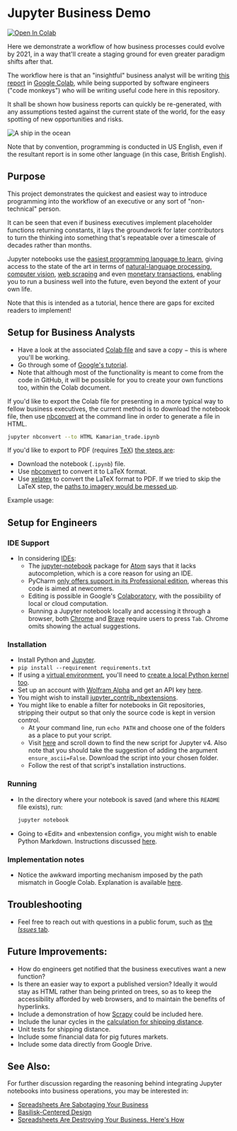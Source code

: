 # Jupyter Business Demo
[![Open In Colab](https://colab.research.google.com/assets/colab-badge.svg)](https://colab.research.google.com/github/owen9825/jupyter_demo/blob/master/Kamarian_trade.ipynb)

Here we demonstrate a workflow of how business processes could evolve by 2021, in a way that'll create a staging ground for even greater paradigm shifts after that.

The workflow here is that an "insightful" business analyst will be writing [this report](https://colab.research.google.com/drive/1XX-ejLYYKyq9W-Yo3xqN_PS9a01DV96U) in [Google Colab](https://colab.research.google.com/notebooks/welcome.ipynb), while being supported by software engineers ("code monkeys") who will be writing useful code here in this repository.

It shall be shown how business reports can quickly be re-generated, with any assumptions tested against the current state of the world, for the easy spotting of new opportunities and risks.

![A ship in the ocean](https://images.unsplash.com/photo-1527685816164-fa0d282cd89a?ixlib=rb-1.2.1&ixid=eyJhcHBfaWQiOjEyMDd9&auto=format&fit=crop&w=1548&q=80 "A ship sailing for trade.")

Note that by convention, programming is conducted in US English, even if the resultant report is in some other language (in this case, British English).

## Purpose
This project demonstrates the quickest and easiest way to introduce programming into the workflow of an executive or any sort of "non-technical" person.

It can be seen that even if business executives implement placeholder functions returning constants, it lays the groundwork for later contributors to turn the thinking into something that's repeatable over a timescale of decades rather than months.

Jupyter notebooks use the [easiest programming language to learn](https://www.quora.com/Is-Python-easy-to-learn), giving access to the state of the art in terms of [natural-language processing](https://www.nltk.org/), [computer vision](http://docs.opencv.org/3.0-beta/doc/py_tutorials/py_setup/py_intro/py_intro.html), [web scraping](https://scrapy.org/) and even [monetary transactions](http://blog.ethereum-alarm-clock.com/blog/2016/2/22/introduction-to-the-python-ethereum-ecosystem), enabling you to run a business well into the future, even beyond the extent of your own life.

Note that this is intended as a tutorial, hence there are gaps for excited readers to implement!

## Setup for Business Analysts
* Have a look at the associated [Colab file](https://colab.research.google.com/github/owen9825/jupyter_demo/blob/master/Kamarian_trade.ipynb) and save a copy − this is where you'll be working.
* Go through some of [Google's tutorial](https://colab.research.google.com/notebooks/welcome.ipynb).
* Note that although most of the functionality is meant to come from the code in GitHub, it will be possible for you to create your own functions too, within the Colab document.

If you'd like to export the Colab file for presenting in a more typical way to fellow business executives, the current method is to download the notebook file, then use [nbconvert](https://nbconvert.readthedocs.io/en/latest/usage.html) at the command line in order to generate a file in HTML.
```bash
jupyter nbconvert --to HTML Kamarian_trade.ipynb
```

If you'd like to export to PDF (requires [TeX](https://nbconvert.readthedocs.io/en/latest/install.html#installing-tex)) [the steps are](https://stackoverflow.com/questions/29156653/ipython-jupyter-problems-saving-notebook-as-pdf):
* Download the notebook (`.ipynb`) file.
* Use [nbconvert]() to convert it to LaTeX format.
* Use [xelatex]() to convert the LaTeX format to PDF. If we tried to skip the LaTeX step, the [paths to imagery would be messed up](https://github.com/jupyter/nbconvert/issues/552).

Example usage:


## Setup for Engineers

### IDE Support
* In considering [IDEs](https://en.wikipedia.org/wiki/Integrated_development_environment):
  * The [jupyter-notebook](https://atom.io/packages/jupyter-notebook) package for [Atom](https://ide.atom.io/) says that it lacks autocompletion, which is a core reason for using an IDE.
  * PyCharm [only offers support in its Professional edition](https://www.jetbrains.com/help/pycharm/running-jupyter-notebook-cells.html), whereas this code is aimed at newcomers.
  * Editing is possible in Google's [Colaboratory](https://colab.research.google.com/notebooks/welcome.ipynb), with the possibility of local or cloud computation.
  * Running a Jupyter notebook locally and accessing it through a browser, both [Chrome](https://www.google.com/intl/en/chrome/) and [Brave](https://brave.com) require users to press `Tab`. Chrome omits showing the actual suggestions.  

### Installation
* Install Python and [Jupyter](https://jupyter.readthedocs.io/en/latest/install.html#installing-jupyter-using-anaconda-and-conda).
* `pip install --requirement requirements.txt`
* If using a [virtual environment](https://virtualenv.pypa.io/en/latest/), you'll need to [create a local Python kernel too](https://medium.com/@eleroy/jupyter-notebook-in-a-virtual-environment-virtualenv-8f3c3448247).
* Set up an account with [Wolfram Alpha](http://wolframalpha.com) and get an API key [here](http://developer.wolframalpha.com/portal/myapps/). 
* You might wish to install [jupyter_contrib_nbextensions](https://github.com/ipython-contrib/jupyter_contrib_nbextensions#installation).
* You might like to enable a filter for notebooks in Git repositories, stripping their output so that only the source code is kept in version control.
    * At your command line, run `echo PATH` and choose one of the folders as a place to put your script.    
    * Visit [here](https://gist.github.com/pbugnion/ea2797393033b54674af) and scroll down to find the new script for Jupyter v4. Also note that you should take the suggestion of adding the argument `ensure_ascii=False`. Download the script into your chosen folder.
    * Follow the rest of that script's installation instructions.

### Running
* In the directory where your notebook is saved (and where this `README` file exists), run:
  ```bash
  jupyter notebook
  ```
* Going to «Edit» and «nbextension config», you might wish to enable Python Markdown. Instructions discussed [here](http://www.codehamster.com/author/connygy/).

### Implementation notes
* Notice the awkward importing mechanism imposed by the path mismatch in Google Colab. Explanation is available [here](https://zerowithdot.com/colab-workspace/).

## Troubleshooting
* Feel free to reach out with questions in a public forum, such as [the _Issues_ tab](https://github.com/owen9825/jupyter_demo/issues).

## Future Improvements:
* How do engineers get notified that the business executives want a new function?
* Is there an easier way to export a published version? Ideally it would stay as HTML rather than being printed on trees, so as to keep the accessibility afforded by web browsers, and to maintain the benefits of hyperlinks.
* Include a demonstration of how [Scrapy](https://scrapy.org/) could be included here.
* Include the lunar cycles in the [calculation for shipping distance](/shipping/helpers.py).
* Unit tests for shipping distance.
* Include some financial data for pig futures markets.
* Include some data directly from Google Drive.

## See Also:
For further discussion regarding the reasoning behind integrating Jupyter notebooks into business operations, you may be interested in:
* [Spreadsheets Are Sabotaging Your Business](https://www.applicoinc.com/blog/spreadsheets-sabotaging-business/)
* [Basilisk-Centered Design](https://www.linkedin.com/pulse/basilisk-centered-design-owen-miller/)
* [Spreadsheets Are Destroying Your Business. Here's How](https://www.inc.com/larry-alton/spreadsheets-are-destroying-your-business-heres-how.html)
